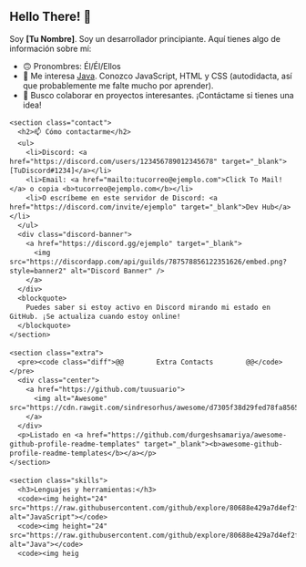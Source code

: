 <!DOCTYPE html>
<html lang="es">
<head>
  <meta charset="UTF-8">
  <meta name="viewport" content="width=device-width, initial-scale=1.0">
  <title>Hello There! | [Tu Nombre]</title>
  <link rel="stylesheet" href="style.css">
</head>
<body>
  <main>
    <section class="intro">
      <h1>Hello There! 👋</h1>
      <p>Soy <b>[Tu Nombre]</b>. Soy un desarrollador principiante. Aquí tienes algo de información sobre mí:</p>
      <ul>
        <li>🙃 Pronombres: Él/Él/Ellos</li>
        <li>👀 Me interesa <a href="https://www.oracle.com/in/java/" target="_blank">Java</a>. Conozco JavaScript, HTML y CSS (autodidacta, así que probablemente me falte mucho por aprender).</li>
        <li>💞️ Busco colaborar en proyectos interesantes. ¡Contáctame si tienes una idea!</li>
      </ul>
    </section>

    <section class="contact">
      <h2>📫 Cómo contactarme</h2>
      <ul>
        <li>Discord: <a href="https://discord.com/users/123456789012345678" target="_blank">[TuDiscord#1234]</a></li>
        <li>Email: <a href="mailto:tucorreo@ejemplo.com">Click To Mail!</a> o copia <b>tucorreo@ejemplo.com</b></li>
        <li>O escríbeme en este servidor de Discord: <a href="https://discord.com/invite/ejemplo" target="_blank">Dev Hub</a></li>
      </ul>
      <div class="discord-banner">
        <a href="https://discord.gg/ejemplo" target="_blank">
          <img src="https://discordapp.com/api/guilds/787578856122351626/embed.png?style=banner2" alt="Discord Banner" />
        </a>
      </div>
      <blockquote>
        Puedes saber si estoy activo en Discord mirando mi estado en GitHub. ¡Se actualiza cuando estoy online!
      </blockquote>
    </section>

    <section class="extra">
      <pre><code class="diff">@@        Extra Contacts        @@</code></pre>
      <div class="center">
        <a href="https://github.com/tuusuario">
          <img alt="Awesome" src="https://cdn.rawgit.com/sindresorhus/awesome/d7305f38d29fed78fa85652e3a63e154dd8e8829/media/badge.svg"/>
        </a>
      </div>
      <p>Listado en <a href="https://github.com/durgeshsamariya/awesome-github-profile-readme-templates" target="_blank"><b>awesome-github-profile-readme-templates</b></a></p>
    </section>

    <section class="skills">
      <h3>Lenguajes y herramientas:</h3>
      <code><img height="24" src="https://raw.githubusercontent.com/github/explore/80688e429a7d4ef2fca1e82350fe8e3517d3494d/topics/javascript/javascript.png" alt="JavaScript"></code>
      <code><img height="24" src="https://raw.githubusercontent.com/github/explore/80688e429a7d4ef2fca1e82350fe8e3517d3494d/topics/java/java.png" alt="Java"></code>
      <code><img heig

